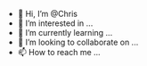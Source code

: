 - 👋 Hi, I’m @Chris
- 👀 I’m interested in ...
- 🌱 I’m currently learning ...
- 💞️ I’m looking to collaborate on ...
- 📫 How to reach me ...

<!---
MadlifeChrisis/MadlifeChrisis is a ✨ special ✨ repository because its `README.md` (this file) appears on your GitHub profile.
You can click the Preview link to take a look at your changes.
--->
